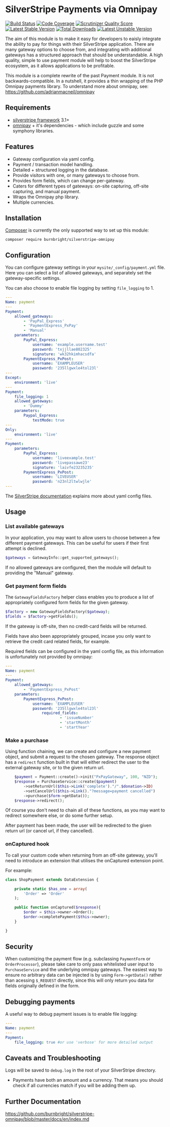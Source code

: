 # SilverStripe Payments via Omnipay

[![Build Status](https://api.travis-ci.org/burnbright/silverstripe-omnipay.png)](https://travis-ci.org/burnbright/silverstripe-omnipay)
[![Code Coverage](https://scrutinizer-ci.com/g/burnbright/silverstripe-omnipay/badges/coverage.png?s=90fe071f1fec0564c6ee8db6678a73ae5aca9207)](https://scrutinizer-ci.com/g/burnbright/silverstripe-omnipay/)
[![Scrutinizer Quality Score](https://scrutinizer-ci.com/g/burnbright/silverstripe-omnipay/badges/quality-score.png?s=35408c4d68a36e35d0bc2b4b012bd8fb2c6d4d49)](https://scrutinizer-ci.com/g/burnbright/silverstripe-omnipay/)
[![Latest Stable Version](https://poser.pugx.org/burnbright/silverstripe-omnipay/v/stable.png)](https://packagist.org/packages/burnbright/silverstripe-omnipay)
[![Total Downloads](https://poser.pugx.org/burnbright/silverstripe-omnipay/downloads.png)](https://packagist.org/packages/burnbright/silverstripe-omnipay)
[![Latest Unstable Version](https://poser.pugx.org/burnbright/silverstripe-omnipay/v/unstable.png)](https://packagist.org/packages/burnbright/silverstripe-omnipay)

The aim of this module is to make it easy for developers to eaisly integrate the ability to pay for things with their SilverStripe application.
There are many gateway options to choose from, and integrating with additional gateways has a structured approach that should be understandable.
A high quality, simple to use payment module will help to boost the SilverStripe ecosystem, as it allows applications to be profitable.

This module is a complete rewrite of the past Payment module. It is not backwards-compatible.
In a nutshell, it provides a thin wrapping of the PHP Omnipay payments library.
To understand more about omnipay, see: https://github.com/adrianmacneil/omnipay

## Requirements

 * [silverstripe framework](https://github.com/silverstripe/silverstripe-framework) 3.1+
 * [omnipay](https://github.com/omnipay/omnipay) + it's dependencies - which include guzzle and some symphony libraries.

## Features

 * Gateway configuration via yaml config.
 * Payment / transaction model handling.
 * Detailed + structured logging in the database.
 * Provide visitors with one, or many gateways to choose from.
 * Provides form fields, which can change per-gateway.
 * Caters for different types of gateways: on-site capturing, off-site capturing, and manual payment.
 * Wraps the Omnipay php library.
 * Multiple currencies.

## Installation

[Composer](http://doc.silverstripe.org/framework/en/installation/composer) is currently the only supported way to set up this module:
```
composer require burnbright/silverstripe-omnipay
```

## Configuration

You can configure gateway settings in your `mysite/_config/payment.yml` file. Here you can select a list of allowed gateways, and separately set the gateway-specific settings.

You can also choose to enable file logging by setting `file_logging` to 1.

```yaml
---
Name: payment
---
Payment:
    allowed_gateways:
        - 'PayPal_Express'
        - 'PaymentExpress_PxPay'
        - 'Manual'
    parameters:
        PayPal_Express:
            username: 'example.username.test'
            password: 'txjjllae802325'
            signature: 'wk32hkimhacsdfa'
        PaymentExpress_PxPost:
            username: 'EXAMPLEUSER'
            password: '235llgwxle4tol23l'
---
Except:
    environment: 'live'
---
Payment:
    file_logging: 1
    allowed_gateways:
        - 'Dummy'
    parameters:
        Paypal_Express:
            testMode: true
---
Only:
    environment: 'live'
---
Payment:
    parameters:
        PayPal_Express:
            username: 'liveexample.test'
            password: 'livepassawe23'
            signature: 'laivfe23235235'
        PaymentExpress_PxPost:
            username: 'LIVEUSER'
            password: 'n23nl2ltwlwjle'
---
```

The [SilverStripe documentation](http://doc.silverstripe.com/framework/en/topics/configuration#setting-configuration-via-yaml-files) explains more about yaml config files.

## Usage

### List available gateways

In your application, you may want to allow users to choose between a few different payment gateways. This can be useful for users if their first attempt is declined.

```php
$gateways = GatewayInfo::get_supported_gateways();
```

If no allowed gateways are configured, then the module will default to providing
the "Manual" gateway.

### Get payment form fields

The `GatewayFieldsFactory` helper class enables you to produce a list of appropriately configured form fields for the given gateway.

```php
$factory = new GatewayFieldsFactory($gateway);
$fields = $factory->getFields();
```

If the gateway is off-site, then no credit-card fields will be returned.

Fields have also been appropriately grouped, incase you only want to retrieve the credit card related fields, for example.

Required fields can be configured in the yaml config file, as this information is unfortunately not provided by omnipay:

```yaml
---
Name: payment
---
Payment:
    allowed_gateways:
        - 'PaymentExpress_PxPost'
    parameters:
        PaymentExpress_PxPost:
            username: 'EXAMPLEUSER'
            password: '235llgwxle4tol23l'
                required_fields:
                        - 'issueNumber'
                        - 'startMonth'
                        - 'startYear'
```

### Make a purchase

Using function chaining, we can create and configure a new payment object, and submit a request to the chosen gateway. The response object has a `redirect` function built in that will either redirect the user to the external gateway site, or to the given return url.

```php
    $payment = Payment::create()->init("PxPayGateway", 100, "NZD");
    $response = PurchaseService::create($payment)
        ->setReturnUrl($this->Link('complete')."/".$donation->ID)
        ->setCancelUrl($this->Link()."?message=payment cancelled")
        ->purchase($form->getData());
    $response->redirect();
```

Of course you don't need to chain all of these functions, as you may want to redirect somewhere else, or do some further setup.

After payment has been made, the user will be redirected to the given return url (or cancel url, if they cancelled).

### onCaptured hook

To call your custom code when returning from an off-site gateway, you'll need to
introduce an extension that utilises the onCaptured extension point.

For example:
```php
class ShopPayment extends DataExtension {

    private static $has_one = array(
        'Order' => 'Order'
    );

    public function onCaptured($response){
        $order = $this->owner->Order();
        $order->completePayment($this->owner);
    }

}
```

## Security

When customizing the payment flow (e.g. subclassing `PaymentForm` or `OrderProcessor`),
please take care to only pass whitelisted user input to `PurchaseService` and the underlying
omnipay gateways. The easiest way to ensure no arbitrary data can be injected
is by using `Form->getData()` rather than acessing `$_REQUEST` directly,
since this will only return you data for fields originally defined in the form.

## Debugging payments

A useful way to debug payment issues is to enable file logging:

```yaml
---
Name: payment
---
Payment:
    file_logging: true #or use 'verbose' for more detailed output
```

## Caveats and Troubleshooting

Logs will be saved to `debug.log` in the root of your SilverStripe directory.

 * Payments have both an amount and a currency. That means you should check if all currencies match if you will be adding them up.

## Further Documentation

https://github.com/burnbright/silverstripe-omnipay/blob/master/docs/en/index.md